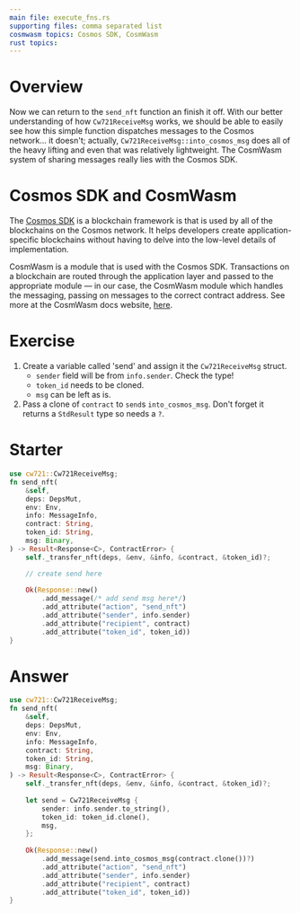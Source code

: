 ```yaml
---
main file: execute_fns.rs
supporting files: comma separated list
cosmwasm topics: Cosmos SDK, CosmWasm
rust topics:
---
```


# Overview
> 

Now we can return to the `send_nft` function an finish it off. With our better understanding of how `Cw721ReceiveMsg` works, we should be able to easily see how this simple function dispatches messages to the Cosmos network... it doesn't; actually, `Cw721ReceiveMsg::into_cosmos_msg` does all of the heavy lifting and even that was relatively lightweight. The CosmWasm system of sharing messages really lies with the Cosmos SDK. 

# Cosmos SDK and CosmWasm
The [Cosmos SDK](https://docs.cosmos.network/main/intro/overview)<ExternalLink> is a blockchain framework is that is used by all of the blockchains on the Cosmos network. It helps developers create application-specific blockchains without having to delve into the low-level details of implementation. 

CosmWasm is a module that is used with the Cosmos SDK. Transactions on a blockchain are routed through the application layer and passed to the appropriate module &mdash; in our case, the CosmWasm module which handles the messaging, passing on messages to the correct contract address. See more at the CosmWasm docs website, [here](https://docs.cosmwasm.com/dev-academy/basics/cosmos-sdk-cw/)<ExternalLink>.


# Exercise

1. Create a variable called 'send' and assign it the `Cw721ReceiveMsg` struct.
    - `sender` field will be from `info.sender`. Check the type!
    - `token_id` needs to be cloned.
    - `msg` can be left as is.
2. Pass a clone of `contract` to `send`s `into_cosmos_msg`. Don't forget it returns a `StdResult` type so needs a `?`. 


# Starter
```rust
use cw721::Cw721ReceiveMsg;
fn send_nft(
    &self,
    deps: DepsMut,
    env: Env,
    info: MessageInfo,
    contract: String,
    token_id: String,
    msg: Binary,
) -> Result<Response<C>, ContractError> {
    self._transfer_nft(deps, &env, &info, &contract, &token_id)?;

    // create send here 
    
    Ok(Response::new()
        .add_message(/* add send msg here*/)
        .add_attribute("action", "send_nft")
        .add_attribute("sender", info.sender)
        .add_attribute("recipient", contract)
        .add_attribute("token_id", token_id))
}
```

# Answer
```rust
use cw721::Cw721ReceiveMsg;
fn send_nft(
    &self,
    deps: DepsMut,
    env: Env,
    info: MessageInfo,
    contract: String,
    token_id: String,
    msg: Binary,
) -> Result<Response<C>, ContractError> {
    self._transfer_nft(deps, &env, &info, &contract, &token_id)?;
    
    let send = Cw721ReceiveMsg {
        sender: info.sender.to_string(),
        token_id: token_id.clone(),
        msg,
    }; 
    
    Ok(Response::new()
        .add_message(send.into_cosmos_msg(contract.clone())?)
        .add_attribute("action", "send_nft")
        .add_attribute("sender", info.sender)
        .add_attribute("recipient", contract)
        .add_attribute("token_id", token_id))
}
```